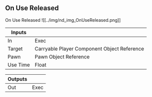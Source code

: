## On Use Released
On Use Released
![[../img/nd_img_OnUseReleased.png]]

|Inputs||
|--|--|
| In | Exec |
| Target | Carryable Player Component Object Reference |
| Pawn | Pawn Object Reference |
| Use Time | Float |

|Outputs||
|--|--|
| Out | Exec |

